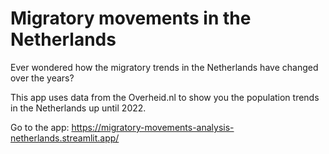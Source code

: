 # Migratory movements in the Netherlands 

Ever wondered how the migratory trends in the Netherlands have changed over the years?

This app uses data from the Overheid.nl to show you the population trends in the Netherlands up until 2022.

Go to the app: https://migratory-movements-analysis-netherlands.streamlit.app/

